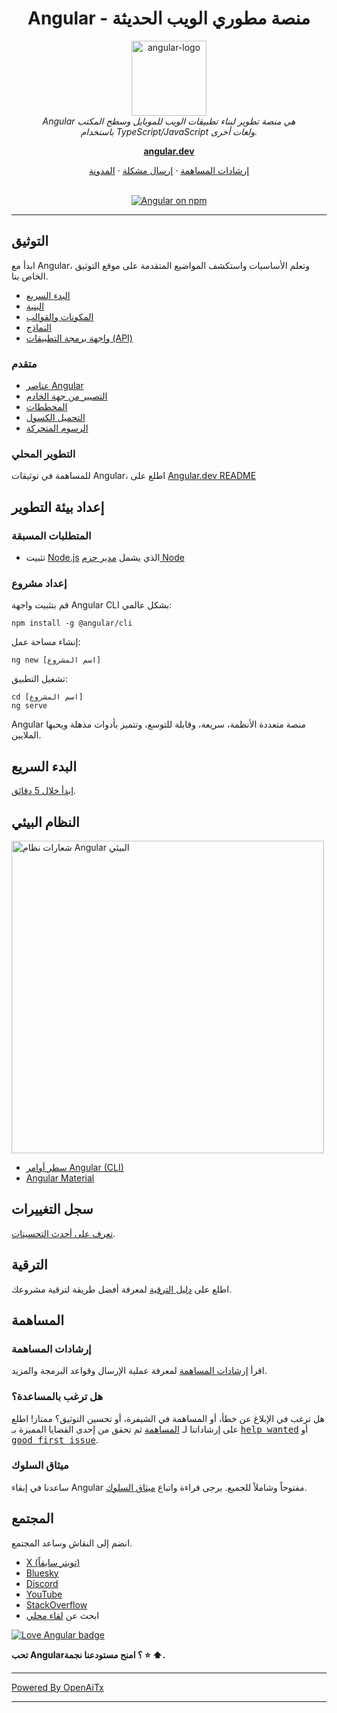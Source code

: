 <h1 align="center">Angular - منصة مطوري الويب الحديثة</h1>

<p align="center">
  <img src="adev/src/assets/images/press-kit/angular_icon_gradient.gif" alt="angular-logo" width="120px" height="120px"/>
  <br>
  <em>Angular هي منصة تطوير لبناء تطبيقات الويب للموبايل وسطح المكتب
    <br> باستخدام TypeScript/JavaScript ولغات أخرى.</em>
  <br>
</p>

<p align="center">
  <a href="https://angular.dev/"><strong>angular.dev</strong></a>
  <br>
</p>

<p align="center">
  <a href="CONTRIBUTING.md">إرشادات المساهمة</a>
  ·
  <a href="https://github.com/angular/angular/issues">إرسال مشكلة</a>
  ·
  <a href="https://blog.angular.dev/">المدونة</a>
  <br>
  <br>
</p>

<p align="center">
  <a href="https://www.npmjs.com/@angular/core">
    <img src="https://img.shields.io/npm/v/@angular/core.svg?logo=npm&logoColor=fff&label=NPM+package&color=limegreen" alt="Angular on npm" />
  </a>
</p>

<hr>

## التوثيق

ابدأ مع Angular، وتعلم الأساسيات واستكشف المواضيع المتقدمة على موقع التوثيق الخاص بنا.

- [البدء السريع][quickstart]
- [البنية][architecture]
- [المكونات والقوالب][componentstemplates]
- [النماذج][forms]
- [واجهة برمجة التطبيقات (API)][api]

### متقدم

- [عناصر Angular][angularelements]
- [التصيير من جهة الخادم][ssr]
- [المخططات][schematics]
- [التحميل الكسول][lazyloading]
- [الرسوم المتحركة][animations]

### التطوير المحلي

للمساهمة في توثيقات Angular، اطلع على [Angular.dev README](adev/README.md)

## إعداد بيئة التطوير

### المتطلبات المسبقة

- تثبيت [Node.js] الذي يشمل [مدير حزم Node][npm]

### إعداد مشروع

قم بتثبيت واجهة Angular CLI بشكل عالمي:

```
npm install -g @angular/cli
```

إنشاء مساحة عمل:

```
ng new [اسم المشروع]
```

تشغيل التطبيق:

```
cd [اسم المشروع]
ng serve
```

Angular منصة متعددة الأنظمة، سريعة، وقابلة للتوسع، وتتميز بأدوات مذهلة ويحبها الملايين.

## البدء السريع

[ابدأ خلال 5 دقائق][quickstart].

## النظام البيئي

<p>
  <img src="/contributing-docs/images/angular-ecosystem-logos.png" alt="شعارات نظام Angular البيئي" width="500px" height="auto">
</p>

- [سطر أوامر Angular (CLI)][cli]
- [Angular Material][angularmaterial]

## سجل التغييرات

[تعرف على أحدث التحسينات][changelog].

## الترقية

اطلع على [دليل الترقية](https://angular.dev/update-guide/) لمعرفة أفضل طريقة لترقية مشروعك.

## المساهمة

### إرشادات المساهمة

اقرأ [إرشادات المساهمة][contributing] لمعرفة عملية الإرسال وقواعد البرمجة والمزيد.

### هل ترغب بالمساعدة؟

هل ترغب في الإبلاغ عن خطأ، أو المساهمة في الشيفرة، أو تحسين التوثيق؟ ممتاز! اطلع على إرشاداتنا لـ [المساهمة][contributing] ثم تحقق من إحدى القضايا المميزة بـ <kbd>[help wanted](https://github.com/angular/angular/labels/help%20wanted)</kbd> أو <kbd>[good first issue](https://github.com/angular/angular/labels/good%20first%20issue)</kbd>.

### ميثاق السلوك

ساعدنا في إبقاء Angular مفتوحاً وشاملاً للجميع. يرجى قراءة واتباع [ميثاق السلوك][codeofconduct].

## المجتمع

انضم إلى النقاش وساعد المجتمع.

- [X (تويتر سابقاً)][X (formerly Twitter)]
- [Bluesky][bluesky]
- [Discord][discord]
- [YouTube][youtube]
- [StackOverflow][stackoverflow]
- ابحث عن [لقاء محلي][meetup]

[![Love Angular badge](https://img.shields.io/badge/angular-love-blue?logo=angular&angular=love)](https://www.github.com/angular/angular)

**تحب Angular؟ امنح مستودعنا نجمة :star: :arrow_up:.**

[contributing]: CONTRIBUTING.md
[quickstart]: https://angular.dev/tutorials/learn-angular
[changelog]: CHANGELOG.md
[ng]: https://angular.dev
[documentation]: https://angular.dev/overview
[angularmaterial]: https://material.angular.dev/
[cli]: https://angular.dev/tools/cli
[architecture]: https://angular.dev/essentials
[componentstemplates]: https://angular.dev/tutorials/learn-angular/1-components-in-angular
[forms]: https://angular.dev/tutorials/learn-angular/15-forms
[api]: https://angular.dev/api
[angularelements]: https://angular.dev/guide/elements
[ssr]: https://angular.dev/guide/ssr
[schematics]: https://angular.dev/tools/cli/schematics
[lazyloading]: https://angular.dev/guide/ngmodules/lazy-loading
[node.js]: https://nodejs.org/
[npm]: https://www.npmjs.com/get-npm
[codeofconduct]: CODE_OF_CONDUCT.md
[X (formerly Twitter)]: https://www.twitter.com/angular
[bluesky]: https://bsky.app/profile/angular.dev
[discord]: https://discord.gg/angular
[stackoverflow]: https://stackoverflow.com/questions/tagged/angular
[youtube]: https://youtube.com/angular
[meetup]: https://www.meetup.com/find/?keywords=angular
[animations]: https://angular.dev/guide/animations

---

[Powered By OpenAiTx](https://github.com/OpenAiTx/OpenAiTx)

---